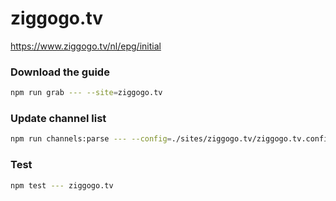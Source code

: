 # ziggogo.tv

https://www.ziggogo.tv/nl/epg/initial

### Download the guide

```sh
npm run grab --- --site=ziggogo.tv
```

### Update channel list

```sh
npm run channels:parse --- --config=./sites/ziggogo.tv/ziggogo.tv.config.js --output=./sites/ziggogo.tv/ziggogo.tv.channels.xml
```

### Test

```sh
npm test --- ziggogo.tv
```
